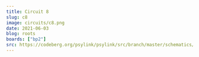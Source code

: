 ```yaml
---
title: Circuit 8
slug: c8
image: circuits/c8.png
date: 2021-06-03
blog: roots
boards: ["bp2"]
src: https://codeberg.org/psylink/psylink/src/branch/master/schematics/circuit8.sch
---
```

